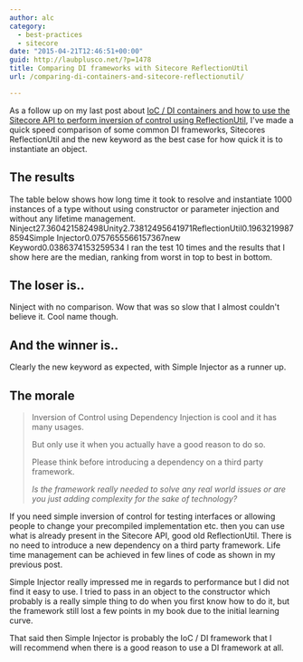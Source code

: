 ```yaml
---
author: alc
category:
  - best-practices
  - sitecore
date: "2015-04-21T12:46:51+00:00"
guid: http://laubplusco.net/?p=1478
title: Comparing DI frameworks with Sitecore ReflectionUtil
url: /comparing-di-containers-and-sitecore-reflectionutil/

---
```

As a follow up on my last post about [IoC / DI containers and how to use the Sitecore API to perform inversion of control using ReflectionUtil](/simple-ioc-container-using-only-the-sitecore-api/ "Simple IoC container using only the Sitecore API"), I've made a quick speed comparison of some common DI frameworks, Sitecores ReflectionUtil and the new keyword as the best case for how quick it is to instantiate an object.

## The results

The table below shows how long time it took to resolve and instantiate 1000 instances of a type without using constructor or parameter injection and without any lifetime management.
Ninject27.360421582498Unity2.73812495641971ReflectionUtil0.19632199878594Simple Injector0.0757655566157367new Keyword0.0386374153259534
I ran the test 10 times and the results that I show here are the median, ranking from worst in top to best in bottom.

## The loser is..

Ninject with no comparison. Wow that was so slow that I almost couldn't believe it. Cool name though.

## And the winner is..

Clearly the new keyword as expected, with Simple Injector as a runner up.

## The morale

> Inversion of Control using Dependency Injection is cool and it has many usages.
>
> But only use it when you actually have a good reason to do so.
>
> Please think before introducing a dependency on a third party framework.
>
> _Is the framework really needed to solve any real world issues or are you just adding complexity for the sake of technology?_

If you need simple inversion of control for testing interfaces or allowing people to change your precompiled implementation etc. then you can use what is already present in the Sitecore API, good old ReflectionUtil. There is no need to introduce a new dependency on a third party framework. Life time management can be achieved in few lines of code as shown in my previous post.

Simple Injector really impressed me in regards to performance but I did not find it easy to use. I tried to pass in an object to the constructor which probably is a really simple thing to do when you first know how to do it, but the framework still lost a few points in my book due to the initial learning curve.

That said then Simple Injector is probably the IoC / DI framework that I will recommend when there is a good reason to use a DI framework at all.
